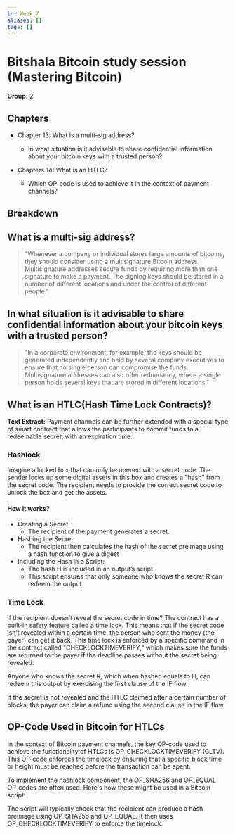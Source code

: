 ```yaml
---
id: Week 7
aliases: []
tags: []
---
```


# Bitshala Bitcoin study session (Mastering Bitcoin)

**Group:** 2

## Chapters

- Chapter 13: What is a multi-sig address?

  - In what situation is it advisable to share confidential information about your bitcoin keys with a trusted person?

- Chapters 14: What is an HTLC?
  - Which OP-code is used to achieve it in the context of payment channels?

## Breakdown

## What is a multi-sig address?

> "Whenever a company or individual stores large amounts of bitcoins, they should consider using a multisignature Bitcoin address. Multisignature addresses secure funds by requiring more than one signature to make a payment. The signing keys should be stored in a number of different locations and under the control of different people."

## In what situation is it advisable to share confidential information about your bitcoin keys with a trusted person?

> "In a corporate environment, for example, the keys should be generated independently and held by several company executives to ensure that no single person can compromise the funds. Multisignature addresses can also offer redundancy, where a single person holds several keys that are stored in different locations."

## What is an HTLC(Hash Time Lock Contracts)?

**Text Extract:** Payment channels can be further extended with a special type of smart contract that allows the participants to commit funds to a redeemable secret, with an expiration time.

### Hashlock

Imagine a locked box that can only be opened with a secret code. The sender locks up some digital assets in this box and creates a "hash" from the secret code. The recipient needs to provide the correct secret code to unlock the box and get the assets.

#### How it works?

- Creating a Secret:
  - The recipient of the payment generates a secret.
- Hashing the Secret:
  - The recipient then calculates the hash of the secret preimage using a hash function to give a digest
- Including the Hash in a Script:
  - The hash H is included in an output’s script.
  - This script ensures that only someone who knows the secret R can redeem the output.

### Time Lock

if the recipient doesn’t reveal the secret code in time? The contract has a built-in safety feature called a time lock. This means that if the secret code isn’t revealed within a certain time, the person who sent the money (the payer) can get it back. This time lock is enforced by a specific command in the contract called "CHECKLOCKTIMEVERIFY," which makes sure the funds are returned to the payer if the deadline passes without the secret being revealed.

Anyone who knows the secret R, which when hashed equals to H, can redeem this output by exercising the first clause of the IF flow.

If the secret is not revealed and the HTLC claimed after a certain number of blocks, the payer can claim a refund using the second clause in the IF flow.

## OP-Code Used in Bitcoin for HTLCs

In the context of Bitcoin payment channels, the key OP-code used to achieve the functionality of HTLCs is OP_CHECKLOCKTIMEVERIFY (CLTV). This OP-code enforces the timelock by ensuring that a specific block time or height must be reached before the transaction can be spent.

To implement the hashlock component, the OP_SHA256 and OP_EQUAL OP-codes are often used. Here's how these might be used in a Bitcoin script:

The script will typically check that the recipient can produce a hash preimage using OP_SHA256 and OP_EQUAL.
It then uses OP_CHECKLOCKTIMEVERIFY to enforce the timelock.
